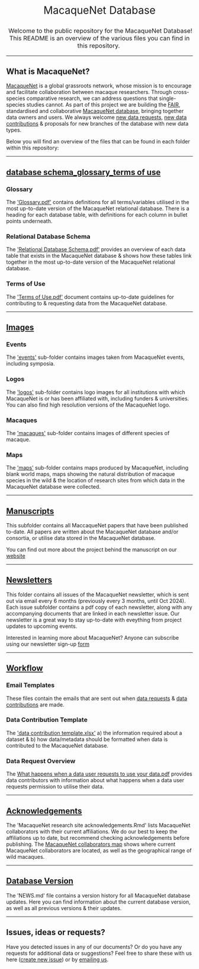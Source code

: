 <h1 style="font-weight:normal" align="center">

 MacaqueNet Database 

</h1>

<h3 style="font-weight:normal" align="center">

 Welcome to the public repository for the MacaqueNet Database! <br> This README is an overview of the various files you can find in this repository. 

</h3>

------------------------------------------------------------------------

## What is MacaqueNet?

[MacaqueNet](https://macaquenet.github.io/) is a global grassroots network, whose mission is to encourage and facilitate collaboration between macaque researchers. Through cross-species comparative research, we can address questions that single-species studies cannot. As part of this project we are building the [FAIR](https://www.go-fair.org/fair-principles/), standardised and collaborative [MacaqueNet database](https://macaquenet.github.io/database/), bringing together data owners and users. We always welcome [new data requests](https://docs.google.com/forms/d/e/1FAIpQLSfR3pvQBxVdw8PK0UhnTfzd2Ty85oLSY3HVHmApoq7s-n26Jg/viewform), [new data contributions](https://docs.google.com/forms/d/e/1FAIpQLSfZYgh6GKW_CmiwbJu4KPil3OUEYgnB3ZUQjMhJ3XfZs2WPhw/viewform) & proposals for new branches of the database with new data types.

Below you will find an overview of the files that can be found in each folder within this repository:

------------------------------------------------------------------------

## [database schema_glossary_terms of use](https://github.com/MacaqueNet/database/tree/main/database%20schema_glossary_terms%20of%20use)

### Glossary

The ['Glossary.pdf'](https://github.com/MacaqueNet/database/blob/main/database%20schema_glossary_terms%20of%20use/Glossary.pdf) contains definitions for all terms/variables utilised in the most up-to-date version of the MacaqueNet relational database. There is a heading for each database table, with definitions for each column in bullet points underneath.

### Relational Database Schema

The ['Relational Database Schema.pdf'](https://github.com/MacaqueNet/database/blob/main/database%20schema_glossary_terms%20of%20use/Relational%20Database%20Schema.pdf) provides an overview of each data table that exists in the MacaqueNet database & shows how these tables link together in the most up-to-date version of the MacaqueNet relational database.

### Terms of Use

The ['Terms of Use.pdf'](https://github.com/MacaqueNet/database/blob/main/database%20schema_glossary_terms%20of%20use/Terms%20of%20Use.pdf) document contains up-to-date guidelines for contributing to & requesting data from the MacaqueNet database.

------------------------------------------------------------------------

## [Images](https://github.com/MacaqueNet/database/tree/main/images)

### Events

The ['events'](https://github.com/MacaqueNet/database/tree/main/images/events) sub-folder contains images taken from MacaqueNet events, including symposia.

### Logos

The ['logos'](https://github.com/MacaqueNet/database/tree/main/images/logos) sub-folder contains logo images for all institutions with which MacaqueNet is or has been affiliated with, including funders & universities. You can also find high resolution versions of the MacaqueNet logo.

### Macaques

The ['macaques'](https://github.com/MacaqueNet/database/tree/main/images/macaques) sub-folder contains images of different species of macaque.

### Maps

The ['maps'](https://github.com/MacaqueNet/database/tree/main/images/maps) sub-folder contains maps produced by MacaqueNet, including blank world maps, maps showing the natural distribution of macaque species in the wild & the location of research sites from which data in the MacaqueNet database were collected.

------------------------------------------------------------------------

## [Manuscripts](https://github.com/MacaqueNet/database/tree/main/manuscripts)

This subfolder contains all MaccaqueNet papers that have been published to-date. All papers are written about the MacaqueNet database and/or consortia, or utilise data stored in the MacaqueNet database.

You can find out more about the project behind the manuscript on our [website](https://macaquenet.github.io/)

------------------------------------------------------------------------

## [Newsletters](https://github.com/MacaqueNet/database/tree/main/newsletters)

This folder contains all issues of the MacaqueNet newsletter, which is sent out via email every 6 months (previously every 3 months, until Oct 2024). Each issue subfolder contains a pdf copy of each newsletter, along with any accompanying documents that are linked in each newsletter issue. Our newsletter is a great way to stay up-to-date with eveything from project updates to upcoming events. 

Interested in learning more about MacaqueNet? Anyone can subscribe using our newsletter sign-up [form](https://docs.google.com/forms/d/e/1FAIpQLSef2OLRBd0Bd4PcgsASWWF8JEb2ZEL90XugA2lqLlRud7qDGQ/viewform?pli=1)

------------------------------------------------------------------------

## [Workflow](https://github.com/MacaqueNet/database/blob/main/workflow/MacaqueNet%20workflow.pdf)

### Email Templates

These files contain the emails that are sent out when [data requests](https://github.com/MacaqueNet/database/blob/main/workflow/MacaqueNet%20data%20request%20emails) & [data contributions](https://github.com/MacaqueNet/database/blob/main/workflow/MacaqueNet%20data%20contribution%20emails) are made.

### Data Contribution Template

The ['data contribution template.xlsx'](https://github.com/MacaqueNet/database/blob/main/workflow/MacaqueNet%20social%20behavioral%20data%20contribution%20template.xlsx) a) the information required about a dataset & b) how data/metadata should be formatted when data is contributed to the MacaqueNet database.

### Data Request Overview

The [What happens when a data user requests to use your data.pdf](https://github.com/MacaqueNet/database/blob/main/workflow/What%20happens%20when%20a%20data%20user%20requests%20to%20use%20your%20data.pdf) provides data contributors with information about what happens when a data user requests permission to utilise their data.

------------------------------------------------------------------------

## [Acknowledgements](https://github.com/MacaqueNet/database/blob/main/MacaqueNet%20collaborators/MacaqueNet%20research%20sites%20acknowledgments.Rmd)

The 'MacaqueNet research site acknowledgements.Rmd' lists MacaqueNet collaborators with their current affiliations. We do our best to keep the affiliations up to date, but recommend checking acknowledgements before publishing. The [MacaqueNet collaborators map](https://github.com/MacaqueNet/database/blob/main/MacaqueNet%20collaborators/MacaqueNet%20collaborator%20map.pdf) shows where current MacaqueNet collaborators are located, as well as the geographical range of wild macaques.

------------------------------------------------------------------------

## [Database Version](https://github.com/MacaqueNet/database/blob/main/NEWS.md)

The 'NEWS.md' file contains a version history for all MacaqueNet database updates. Here you can find information about the current database version, as well as all previous versions & their updates.

------------------------------------------------------------------------

## Issues, ideas or requests?

Have you detected issues in any of our documents? Or do you have any requests for additional data or suggestions? Feel free to share these with us here ([create new issue](https://github.com/MacaqueNet/database/issues/new/choose)) or by [emailing us](mailto:MacaqueNet@gmail.com).
